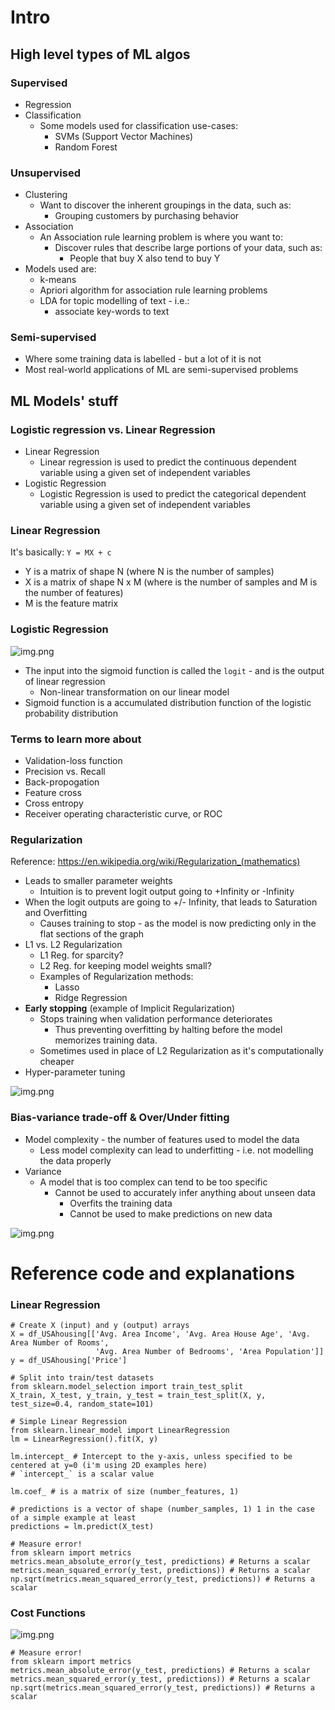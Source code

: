 # Intro

## High level types of ML algos

### Supervised

* Regression
* Classification
  * Some models used for classification use-cases:
    * SVMs (Support Vector Machines)
    * Random Forest

### Unsupervised

* Clustering
  * Want to discover the inherent groupings in the data, such as:
    * Grouping customers by purchasing behavior
* Association
  * An Association rule learning problem is where you want to:
    * Discover rules that describe large portions of your data, such as:
      * People that buy X also tend to buy Y
* Models used are:
  * k-means
  * Apriori algorithm for association rule learning problems
  * LDA for topic modelling of text - i.e.:
    * associate key-words to text

### Semi-supervised

* Where some training data is labelled - but a lot of it is not
* Most real-world applications of ML are semi-supervised problems

## ML Models' stuff

### Logistic regression vs. Linear Regression

* Linear Regression
  * Linear regression is used to predict the continuous dependent variable using a given set of independent variables
* Logistic Regression
  * Logistic Regression is used to predict the categorical dependent variable using a given set of independent variables

### Linear Regression
It's basically:
`Y = MX + c`

* Y is a matrix of shape N (where N is the number of samples)
* X is a matrix of shape N x M (where is the number of samples and M is the number of features)
* M is the feature matrix

### Logistic Regression

![img.png](pngs/sigmoidactivationfunction.png)

* The input into the sigmoid function is called the `logit` - and is the output of linear regression
  * Non-linear transformation on our linear model
* Sigmoid function is a accumulated distribution function of the logistic probability distribution


### Terms to learn more about
* Validation-loss function
* Precision vs. Recall
* Back-propogation
* Feature cross
* Cross entropy
* Receiver operating characteristic curve, or ROC


### Regularization

Reference: https://en.wikipedia.org/wiki/Regularization_(mathematics)

* Leads to smaller parameter weights
  * Intuition is to prevent logit output going to +Infinity or -Infinity
* When the logit outputs are going to +/- Infinity, that leads to Saturation and Overfitting
  * Causes training to stop - as the model is now predicting only in the flat sections of the graph
* L1 vs. L2 Regularization
  * L1 Reg. for sparcity?
  * L2 Reg. for keeping model weights small?
  * Examples of Regularization methods:
    * Lasso
    * Ridge Regression
* **Early stopping** (example of Implicit Regularization)
  * Stops training when validation performance deteriorates
    * Thus preventing overfitting by halting before the model memorizes training data.
  * Sometimes used in place of L2 Regularization as it's computationally cheaper
* Hyper-parameter tuning

![img.png](pngs/regularization_and_earlystopping.png)


### Bias-variance trade-off & Over/Under fitting

* Model complexity - the number of features used to model the data
  * Less model complexity can lead to underfitting - i.e. not modelling the data properly
* Variance
  * A model that is too complex can tend to be too specific 
    * Cannot be used to accurately infer anything about unseen data
      * Overfits the training data
      * Cannot be used to make predictions on new data

![img.png](pngs/bias_variance_total_error.png)


# Reference code and explanations

### Linear Regression

```
# Create X (input) and y (output) arrays
X = df_USAhousing[['Avg. Area Income', 'Avg. Area House Age', 'Avg. Area Number of Rooms',
                   'Avg. Area Number of Bedrooms', 'Area Population']]
y = df_USAhousing['Price']

# Split into train/test datasets
from sklearn.model_selection import train_test_split
X_train, X_test, y_train, y_test = train_test_split(X, y, test_size=0.4, random_state=101)

# Simple Linear Regression
from sklearn.linear_model import LinearRegression
lm = LinearRegression().fit(X, y)

lm.intercept_ # Intercept to the y-axis, unless specified to be centered at y=0 (i'm using 2D examples here)
# `intercept_` is a scalar value

lm.coef_ # is a matrix of size (number_features, 1)

# predictions is a vector of shape (number_samples, 1) 1 in the case of a simple example at least
predictions = lm.predict(X_test)

# Measure error!
from sklearn import metrics
metrics.mean_absolute_error(y_test, predictions) # Returns a scalar
metrics.mean_squared_error(y_test, predictions)) # Returns a scalar
np.sqrt(metrics.mean_squared_error(y_test, predictions)) # Returns a scalar
```

### Cost Functions

![img.png](pngs/cost_functions.png)

```
# Measure error!
from sklearn import metrics
metrics.mean_absolute_error(y_test, predictions) # Returns a scalar
metrics.mean_squared_error(y_test, predictions)) # Returns a scalar
np.sqrt(metrics.mean_squared_error(y_test, predictions)) # Returns a scalar
```